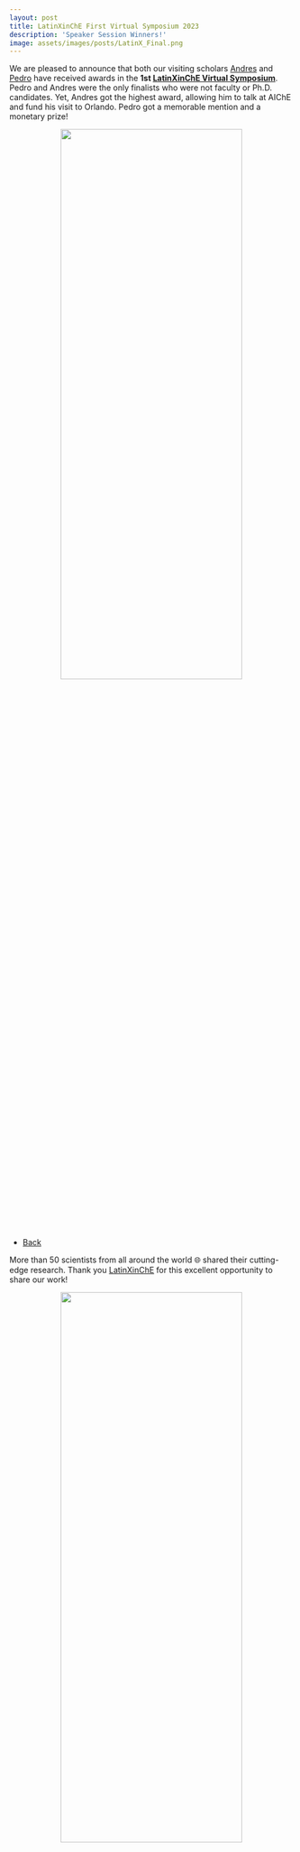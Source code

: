 ```yaml
---
layout: post
title: LatinXinChE First Virtual Symposium 2023
description: 'Speaker Session Winners!'
image: assets/images/posts/LatinX_Final.png
---
```


We are pleased to announce that both our visiting scholars [Andres](https://SECQUOIA.github.io/2-members.html) and [Pedro](https://SECQUOIA.github.io/2-members.html) have received awards in the **1st [LatinXinChE Virtual Symposium](https://www.linkedin.com/posts/latinxinche_hispanicheritagemonth-latinxinche-activity-7110006993557323776-3gb9)**.
Pedro and Andres were the only finalists who were not faculty or Ph.D. candidates. Yet, Andres got the highest award, allowing him to talk at AIChE and fund his visit to Orlando. Pedro got a memorable mention and a monetary prize!

<div style="text-align: center"> <img style='height: 50%; width: 80%' src="{% link assets/images/posts/Added_Twitter_LatinX.png %}" alt=""/> </div>

<ul class="actions">
    <li><a href="/3-news.html" class="button icon fa-arrow-left">Back</a></li>
</ul>

More than 50 scientists from all around the world 🌐 shared their cutting-edge research. Thank you [LatinXinChE](https://www.aiche.org/community/sites/committees/minority-affairs/latinx-che) for this excellent opportunity to share our work!

<div style="text-align: center"> <img style='height: 50%; width: 80%' src="{% link assets/images/posts/LatinXinChE_Certificates.png %}" alt=""/> </div>

<ul class="actions">
    <li><a href="/3-news.html" class="button icon fa-arrow-left">Back</a></li>
</ul>
